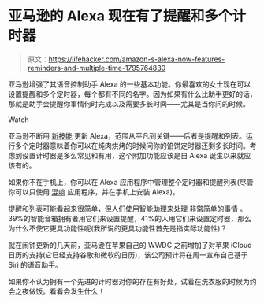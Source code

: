 # 亚马逊的 Alexa 现在有了提醒和多个计时器

> 原文：<https://lifehacker.com/amazon-s-alexa-now-features-reminders-and-multiple-time-1795764830>

亚马逊增强了其语音控制助手 Alexa 的一些基本功能。你最喜欢的女士现在可以设置提醒和多个定时器，每个都有不同的名字。因为如果有什么比助手更好的话，那就是助手会提醒你事情何时完成以及需要多长时间——尤其是当你问的时候。

Watch

亚马逊不断用 [新技能](https://www.amazon.com/s/ref=sr_hi_1?asc_campaign=InlineText&asc_refurl=https://lifehacker.com/amazon-s-alexa-now-features-reminders-and-multiple-time-1795764830&asc_source=&bbn=13727921011&ie=UTF8&qid=1496441148&rh=n:13727921011&tag=kinjalifehackerlink-20) 更新 Alexa，范围从平凡到关键——后者是提醒和列表。运行多个定时器意味着你可以在炖肉烘烤的时候问你的馅饼定时器还剩多长时间。考虑到设置计时器是多么常见和有用，这个附加功能应该是自 Alexa 诞生以来就应该有的。

如果你不在手机上，你可以在 Alexa 应用程序中管理整个定时器和提醒列表(尽管你可以只使用 [混响](https://reverb.ai/) 应用程序，并在手机上安装 Alexa)。

提醒和列表可能看起来很简单，但人们使用智能助理来处理 [非常简单的事情](http://www.businessinsider.com/how-people-use-smart-speakers-amazon-echo-chart-2017-5) 。39%的智能音箱拥有者用它们来设置提醒，41%的人用它们来设置定时器，那么为什么不使它更具功能性呢(我所说的更具功能性首先是指实际功能性)？

就在闹钟更新的几天前，亚马逊在苹果自己的 WWDC 之前增加了对苹果 iCloud 日历的支持(它已经支持谷歌和微软的日历)，该公司预计将在周一宣布自己基于 Siri 的语音助手。

如果你不认为拥有一个先进的计时器对你的存在有好处，试着在洗衣服的时候为约会之夜做饭。看看会发生什么！